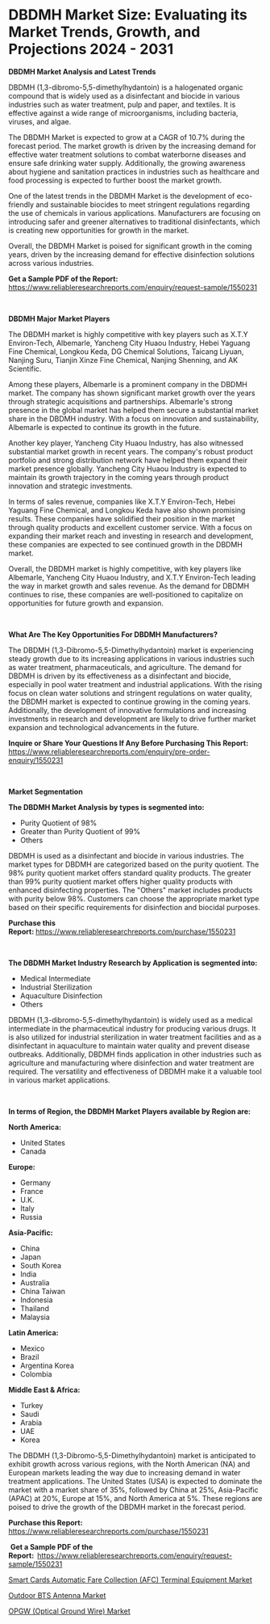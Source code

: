 <p><h1>DBDMH Market Size: Evaluating its Market Trends, Growth, and Projections 2024 - 2031</h1></p><p><strong>DBDMH Market Analysis and Latest Trends</strong></p>
<p><p>DBDMH (1,3-dibromo-5,5-dimethylhydantoin) is a halogenated organic compound that is widely used as a disinfectant and biocide in various industries such as water treatment, pulp and paper, and textiles. It is effective against a wide range of microorganisms, including bacteria, viruses, and algae.</p><p>The DBDMH Market is expected to grow at a CAGR of 10.7% during the forecast period. The market growth is driven by the increasing demand for effective water treatment solutions to combat waterborne diseases and ensure safe drinking water supply. Additionally, the growing awareness about hygiene and sanitation practices in industries such as healthcare and food processing is expected to further boost the market growth.</p><p>One of the latest trends in the DBDMH Market is the development of eco-friendly and sustainable biocides to meet stringent regulations regarding the use of chemicals in various applications. Manufacturers are focusing on introducing safer and greener alternatives to traditional disinfectants, which is creating new opportunities for growth in the market.</p><p>Overall, the DBDMH Market is poised for significant growth in the coming years, driven by the increasing demand for effective disinfection solutions across various industries.</p></p>
<p><strong>Get a Sample PDF of the Report:&nbsp;</strong> <a href="https://www.reliableresearchreports.com/enquiry/request-sample/1550231">https://www.reliableresearchreports.com/enquiry/request-sample/1550231</a></p>
<p>&nbsp;</p>
<p><strong>DBDMH Major Market Players</strong></p>
<p><p>The DBDMH market is highly competitive with key players such as X.T.Y Environ-Tech, Albemarle, Yancheng City Huaou Industry, Hebei Yaguang Fine Chemical, Longkou Keda, DG Chemical Solutions, Taicang Liyuan, Nanjing Suru, Tianjin Xinze Fine Chemical, Nanjing Shenning, and AK Scientific. </p><p>Among these players, Albemarle is a prominent company in the DBDMH market. The company has shown significant market growth over the years through strategic acquisitions and partnerships. Albemarle's strong presence in the global market has helped them secure a substantial market share in the DBDMH industry. With a focus on innovation and sustainability, Albemarle is expected to continue its growth in the future.</p><p>Another key player, Yancheng City Huaou Industry, has also witnessed substantial market growth in recent years. The company's robust product portfolio and strong distribution network have helped them expand their market presence globally. Yancheng City Huaou Industry is expected to maintain its growth trajectory in the coming years through product innovation and strategic investments.</p><p>In terms of sales revenue, companies like X.T.Y Environ-Tech, Hebei Yaguang Fine Chemical, and Longkou Keda have also shown promising results. These companies have solidified their position in the market through quality products and excellent customer service. With a focus on expanding their market reach and investing in research and development, these companies are expected to see continued growth in the DBDMH market.</p><p>Overall, the DBDMH market is highly competitive, with key players like Albemarle, Yancheng City Huaou Industry, and X.T.Y Environ-Tech leading the way in market growth and sales revenue. As the demand for DBDMH continues to rise, these companies are well-positioned to capitalize on opportunities for future growth and expansion.</p></p>
<p>&nbsp;</p>
<p><strong>What Are The Key Opportunities For DBDMH Manufacturers?</strong></p>
<p><p>The DBDMH (1,3-Dibromo-5,5-Dimethylhydantoin) market is experiencing steady growth due to its increasing applications in various industries such as water treatment, pharmaceuticals, and agriculture. The demand for DBDMH is driven by its effectiveness as a disinfectant and biocide, especially in pool water treatment and industrial applications. With the rising focus on clean water solutions and stringent regulations on water quality, the DBDMH market is expected to continue growing in the coming years. Additionally, the development of innovative formulations and increasing investments in research and development are likely to drive further market expansion and technological advancements in the future.</p></p>
<p><strong>Inquire or Share Your Questions If Any Before Purchasing This Report:</strong> <a href="https://www.reliableresearchreports.com/enquiry/pre-order-enquiry/1550231">https://www.reliableresearchreports.com/enquiry/pre-order-enquiry/1550231</a></p>
<p>&nbsp;</p>
<p><strong>Market Segmentation</strong></p>
<p><strong>The DBDMH Market Analysis by types is segmented into:</strong></p>
<p><ul><li>Purity Quotient of 98%</li><li>Greater than Purity Quotient of 99%</li><li>Others</li></ul></p>
<p><p>DBDMH is used as a disinfectant and biocide in various industries. The market types for DBDMH are categorized based on the purity quotient. The 98% purity quotient market offers standard quality products. The greater than 99% purity quotient market offers higher quality products with enhanced disinfecting properties. The "Others" market includes products with purity below 98%. Customers can choose the appropriate market type based on their specific requirements for disinfection and biocidal purposes.</p></p>
<p><strong>Purchase this Report:&nbsp;</strong><a href="https://www.reliableresearchreports.com/purchase/1550231">https://www.reliableresearchreports.com/purchase/1550231</a></p>
<p>&nbsp;</p>
<p><strong>The DBDMH Market Industry Research by Application is segmented into:</strong></p>
<p><ul><li>Medical Intermediate</li><li>Industrial Sterilization</li><li>Aquaculture Disinfection</li><li>Others</li></ul></p>
<p><p>DBDMH (1,3-dibromo-5,5-dimethylhydantoin) is widely used as a medical intermediate in the pharmaceutical industry for producing various drugs. It is also utilized for industrial sterilization in water treatment facilities and as a disinfectant in aquaculture to maintain water quality and prevent disease outbreaks. Additionally, DBDMH finds application in other industries such as agriculture and manufacturing where disinfection and water treatment are required. The versatility and effectiveness of DBDMH make it a valuable tool in various market applications.</p></p>
<p>&nbsp;</p>
<p><strong>In terms of Region, the DBDMH Market Players available by Region are:</strong></p>
<p>
    <p> <strong> North America: </strong>
        <ul>
            <li>United States</li>
            <li>Canada</li>
        </ul>
        </p> 
    <p> <strong> Europe: </strong>
        <ul>
            <li>Germany</li>
            <li>France</li>
            <li>U.K.</li>
            <li>Italy</li>
            <li>Russia</li>
        </ul>
        </p> 
    <p> <strong> Asia-Pacific: </strong>
        <ul>
            <li>China</li>
            <li>Japan</li>
            <li>South Korea</li>
            <li>India</li>
            <li>Australia</li>
            <li>China Taiwan</li>
            <li>Indonesia</li>
            <li>Thailand</li>
            <li>Malaysia</li>
        </ul>
        </p> 
    <p> <strong> Latin America: </strong>
        <ul>
            <li>Mexico</li>
            <li>Brazil</li>
            <li>Argentina Korea</li>
            <li>Colombia</li>
        </ul>
        </p> 
    <p> <strong> Middle East & Africa: </strong>
        <ul>
            <li>Turkey</li>
            <li>Saudi</li>
            <li>Arabia</li>
            <li>UAE</li>
            <li>Korea</li>
        </ul>
    </p>
    </p>
<p><p>The DBDMH (1,3-Dibromo-5,5-Dimethylhydantoin) market is anticipated to exhibit growth across various regions, with the North American (NA) and European markets leading the way due to increasing demand in water treatment applications. The United States (USA) is expected to dominate the market with a market share of 35%, followed by China at 25%, Asia-Pacific (APAC) at 20%, Europe at 15%, and North America at 5%. These regions are poised to drive the growth of the DBDMH market in the forecast period.</p></p>
<p><strong>Purchase this Report: </strong><a href="https://www.reliableresearchreports.com/purchase/1550231">https://www.reliableresearchreports.com/purchase/1550231</a></p>
<p>&nbsp;<strong>Get a Sample PDF of the Report:&nbsp;&nbsp;</strong><a href="https://www.reliableresearchreports.com/enquiry/request-sample/1550231">https://www.reliableresearchreports.com/enquiry/request-sample/1550231</a></p>
<p><strong></strong></p>
<p><p><a href="https://view.publitas.com/reportprime-1/smart-cards-automatic-fare-collection-afc-terminal-equipment-market-size-growth-and-forecast-from-2023-2030/">Smart Cards Automatic Fare Collection (AFC) Terminal Equipment Market</a></p><p><a href="https://view.publitas.com/reportprime-1/outdoor-bts-antenna-market-size-and-examines-its-market-scope-with-a-primary-focus-on-growth-opportunities-and-forecasted-trends-spanning-from-2023-to-2030/">Outdoor BTS Antenna Market</a></p><p><a href="https://view.publitas.com/reportprime-1/opgw-optical-ground-wire-market-analysis-and-market-size-global-industry-overview-market-segmentation-and-forecast-2023-to-2030/">OPGW (Optical Ground Wire) Market</a></p></p>